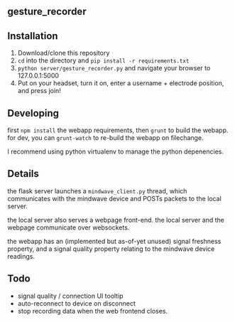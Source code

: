 ## gesture_recorder

## Installation

1. Download/clone this repository
2. `cd` into the directory and `pip install -r requirements.txt`
3. `python server/gesture_recorder.py` and navigate your browser to 127.0.0.1:5000
4. Put on your headset, turn it on, enter a username + electrode position, and press join!

## Developing

first `npm install` the webapp requirements, then `grunt` to build the webapp. for dev, you can `grunt-watch` to re-build the webapp on filechange.

I recommend using python virtualenv to manage the python depenencies.

## Details 

the flask server launches a ```mindwave_client.py``` thread, which communicates with the mindwave device and POSTs packets to the local server. 

the local server also serves a webpage front-end. the local server and the webpage communicate over websockets.

the webapp has an (implemented but as-of-yet unused) signal freshness property, and a signal quality property relating to the mindwave device readings.

## Todo
- signal quality / connection UI tooltip
- auto-reconnect to device on disconnect
- stop recording data when the web frontend closes.
